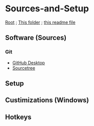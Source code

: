 # Sources-and-Setup

[Root](https://github.com/Some-Developer-Somewhere/Coding-Somewhere) ;
[This folder](./) ;
[this readme file](./README.md)

## Software (Sources)

### Git

- [GitHub Desktop](https://desktop.github.com/)
- [Sourcetree](...)

## Setup

<!-- install [vsCode, py, etc]?? -->

## Custimizations (Windows)

## Hotkeys
